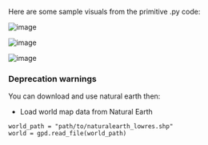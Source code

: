Here are some sample visuals from the primitive .py code:

![image](https://github.com/manowari/Data-Visualization-/assets/141199798/02eff071-0b03-47a4-8fb2-bd6f834c3f15)


![image](https://github.com/manowari/Data-Visualization-/assets/141199798/1c68f34f-9533-4848-9c0e-628021127c91)


![image](https://github.com/manowari/Data-Visualization-/assets/141199798/7b46fcc0-715a-4de7-ac56-b92571133fc1)

### Deprecation warnings 
You can download and use natural earth then: 
- Load world map data from Natural Earth
```
world_path = "path/to/naturalearth_lowres.shp"
world = gpd.read_file(world_path)
```
